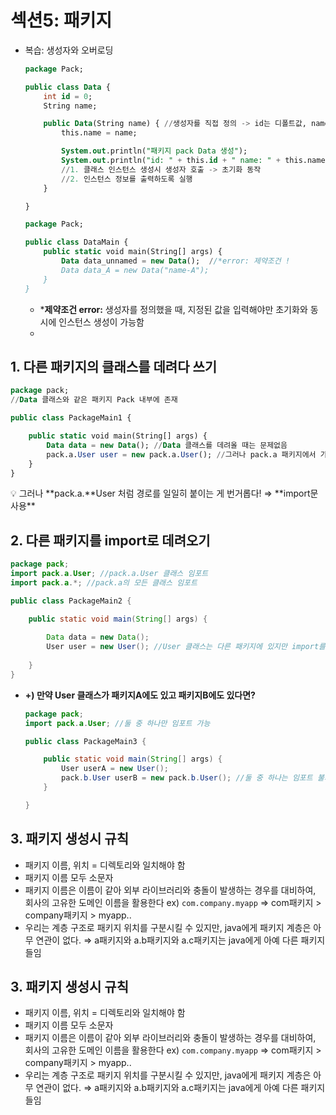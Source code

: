 # 섹션5: 패키지

- 복습: 생성자와 오버로딩
    
    ```sql
    package Pack;
    
    public class Data {
        int id = 0;
        String name;
    
        public Data(String name) { //생성자를 직접 정의 -> id는 디폴트값, name은 지정
            this.name = name;
    
            System.out.println("패키지 pack Data 생성");
            System.out.println("id: " + this.id + " name: " + this.name);
            //1. 클래스 인스턴스 생성시 생성자 호출 -> 초기화 동작
            //2. 인스턴스 정보를 출력하도록 실행
        }
    
    }
    ```
    
    ```sql
    package Pack;
    
    public class DataMain {
        public static void main(String[] args) {
            Data data_unnamed = new Data();  //*error: 제약조건 !        
            Data data_A = new Data("name-A");
        }
    }
    ```
    
    - ***제약조건 error:** 생성자를 정의했을 때, 지정된 값을 입력해야만 초기화와 동시에 인스턴스 생성이 가능함
    - 
    

## 1. 다른 패키지의 클래스를 데려다 쓰기

```sql
package pack;
//Data 클래스와 같은 패키지 Pack 내부에 존재

public class PackageMain1 {

    public static void main(String[] args) {
        Data data = new Data(); //Data 클래스를 데려올 때는 문제없음
        pack.a.User user = new pack.a.User(); //그러나 pack.a 패키지에서 가져올 땐 패키지명을 지정해줘야 함
    }
}

```

<aside>
💡 그러나 **pack.a.**User 처럼 경로를 일일히 붙이는 게 번거롭다! ⇒ **import문 사용**

</aside>

## 2. 다른 패키지를 import로 데려오기

```java
package pack;
import pack.a.User; //pack.a.User 클래스 임포트
import pack.a.*; //pack.a의 모든 클래스 임포트

public class PackageMain2 {

    public static void main(String[] args) {
    
        Data data = new Data();
        User user = new User(); //User 클래스는 다른 패키지에 있지만 import를 통해 직접 사용
        
    }
}
```

- **+) 만약 User 클래스가 패키지A에도 있고 패키지B에도 있다면?**
    
    ```java
    package pack;
    import pack.a.User; //둘 중 하나만 임포트 가능
    
    public class PackageMain3 {
    
        public static void main(String[] args) {    
            User userA = new User();
            pack.b.User userB = new pack.b.User(); //둘 중 하나는 임포트 불가하여 경로 지정해야 함
        }
    
    }
    ```
    

## 3. 패키지 생성시 규칙

- 패키지 이름, 위치 = 디렉토리와 일치해야 함
- 패키지 이름 모두 소문자
- 패키지 이름은 이름이 같아 외부 라이브러리와 충돌이 발생하는 경우를 대비하여, 회사의 고유한 도메인 이름을 활용한다 ex) `com.company.myapp` ⇒ com패키지 > company패키지 > myapp..
- 우리는 계층 구조로 패키지 위치를 구분시킬 수 있지만, java에게 패키지 계층은 아무 연관이 없다. ⇒ a패키지와 a.b패키지와 a.c패키지는 java에게 아예 다른 패키지들임

## 3. 패키지 생성시 규칙

- 패키지 이름, 위치 = 디렉토리와 일치해야 함
- 패키지 이름 모두 소문자
- 패키지 이름은 이름이 같아 외부 라이브러리와 충돌이 발생하는 경우를 대비하여, 회사의 고유한 도메인 이름을 활용한다 ex) `com.company.myapp` ⇒ com패키지 > company패키지 > myapp..
- 우리는 계층 구조로 패키지 위치를 구분시킬 수 있지만, java에게 패키지 계층은 아무 연관이 없다. ⇒ a패키지와 a.b패키지와 a.c패키지는 java에게 아예 다른 패키지들임